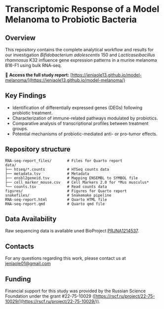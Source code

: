 # Transcriptomic Response of a Model Melanoma to Probiotic Bacteria

## Overview

This repository contains the complete analytical workflow and results for our investigation *Bifidobacterium adolescentis* 150 and *Lacticaseibacillus rhamnosus* K32 influence gene expression patterns in a murine melanoma  B16-F1 using bulk RNA-seq.

🔗 **Access the full study report:**  [https://jeniaole13.github.io/model-melanoma/](https://jeniaole13.github.io/model-melanoma/)

## Key Findings

-   Identification of differentially expressed genes (DEGs) following probiotic treatment.
-   Characterization of immune-related pathways modulated by probiotics.
-   Comparative analysis of transcriptional profiles between treatment groups.
-   Potential mechanisms of probiotic-mediated anti- or pro-tumor effects.

## Repository structure
```
RNA-seq-report_files/       # Files for Quarto report
data/
├── htseq/*.counts          # HTSeq counts data
├── metadata.tsv            # Metadata
├── ensbl2geneid.tsv        # Mapping ENSEMBL to SYMBOL file
├── cell_marker_mouse.csv   # Cell Markers 2.0 for *Mus musculus*
└── counts.tsv              # Read counts data
figures/                    # Figures for Quarto report
snakefiles/                 # Snakemake pipeline
RNA-seq-report.html         # Quarto HTML file
RNA-seq-report.qmd          # Quarto qmd file
```

## Data Availability
Raw sequencing data is available uned BioProject [PRJNA1214537](https://www.ncbi.nlm.nih.gov/bioproject/PRJNA1214537/).

## Contacts
For any questions regarding this work, please contact us at jeniaole01@gmail.com

## Funding
Financial support for this study was provided by the Russian Science Foundation under the grant #22-75-10029 ([https://rscf.ru/project/22-75-10029/](https://rscf.ru/project/22-75-10029/)).
